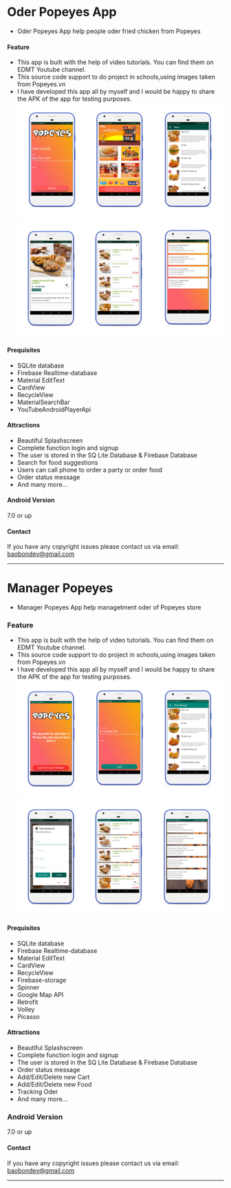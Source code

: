 # Oder Popeyes App
* Oder Popeyes App help people oder fried chicken from Popeyes
#### Feature
* This app is built with the help of video tutorials. You can find them on EDMT Youtube channel.
* This source code support to do project in schools,using images taken from Popeyes.vn
* I have developed this app all by myself and I would be happy to share the APK of the app for testing purposes.
![Android App Oder Popeyes1](https://github.com/baobon/AndroidApp_Oder_Popeyes/blob/master/readme/screenshot1.jpg?raw=true)
![Android App Oder Popeyes2](https://github.com/baobon/AndroidApp_Oder_Popeyes/blob/master/readme/screenshot2.jpg?raw=true)

#### Prequisites
-   SQLite database
-   Firebase Realtime-database
-   Material EditText
-   CardView
-   RecycleView
-   MaterialSearchBar
-   YouTubeAndroidPlayerApi

#### Attractions
-   Beautiful Splashscreen
-   Complete function login and signup
-   The user is stored in the SQ Lite Database & Firebase Database
-   Search for food  suggestions
-   Users can call phone to order a party or order food
-   Order status message
-   And many more...

#### Android Version
7.0 or up

#### Contact
If you have any copyright issues please contact us via email: baobondev@gmail.com

---

# Manager Popeyes
* Manager Popeyes App help managetment oder of Popeyes store
### Feature
* This app is built with the help of video tutorials. You can find them on EDMT Youtube channel.
* This source code support to do project in schools,using images taken from Popeyes.vn
* I have developed this app all by myself and I would be happy to share the APK of the app for testing purposes.
![Android App Oder Popeyes1](https://github.com/baobon/AndroidApp_Oder_Popeyes/blob/master/readme/screenshot3.jpg?raw=true)
![Android App Oder Popeyes2](https://github.com/baobon/AndroidApp_Oder_Popeyes/blob/master/readme/screenshot4.jpg?raw=true)

#### Prequisites
-   SQLite database
-   Firebase Realtime-database
-   Material EditText
-   CardView
-   RecycleView
-   Firebase-storage
-   Spinner
-   Google Map API
-   Retrofit
-   Volley
-   Picasso

#### Attractions
-   Beautiful Splashscreen
-   Complete function login and signup
-   The user is stored in the SQ Lite Database & Firebase Database
-   Order status message
-   Add/Edit/Delete new Cart
-   Add/Edit/Delete new Food
-   Tracking Oder 
-   And many more...

### Android Version
7.0 or up

#### Contact
If you have any copyright issues please contact us via email: baobondev@gmail.com

---


